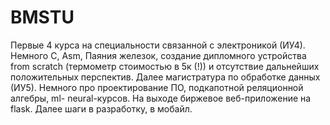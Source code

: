 # BMSTU

Первые 4 курса на специальности связанной с электроникой (ИУ4). Немного С, Asm, Паяния железок, создание дипломного устройства from scratch (термометр стоимостью в 5к (!)) и отсутствие дальнейших положительных перспектив. Далее магистратура по обработке данных (ИУ5). Немного про проектирование ПО, подкапотной реляционной алгебры, ml- neural-курсов. На выходе биржевое веб-приложение на flask.
Далее шаги в разработку, в мобайл.

